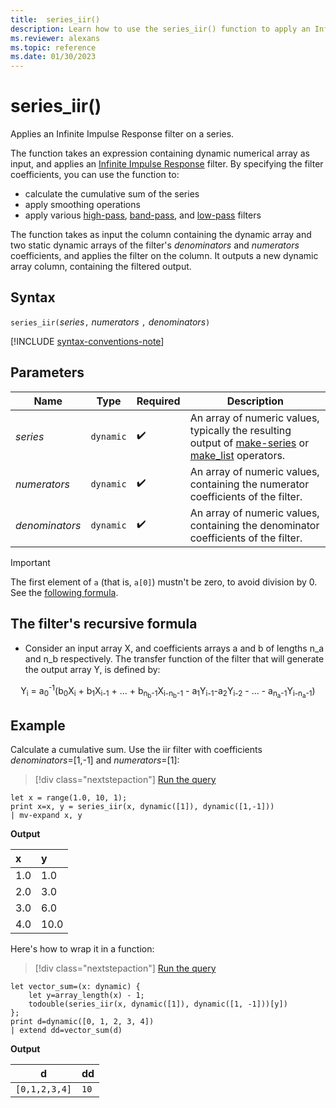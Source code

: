 ```yaml
---
title:  series_iir()
description: Learn how to use the series_iir() function to apply an Infinite Impulse Response filter on a series.
ms.reviewer: alexans
ms.topic: reference
ms.date: 01/30/2023
---
```

# series_iir()

Applies an Infinite Impulse Response filter on a series.  

The function takes an expression containing dynamic numerical array as input, and applies an [Infinite Impulse Response](https://en.wikipedia.org/wiki/Infinite_impulse_response) filter. By specifying the filter coefficients, you can use the function to:

* calculate the cumulative sum of the series
* apply smoothing operations
* apply various [high-pass](https://en.wikipedia.org/wiki/High-pass_filter), [band-pass](https://en.wikipedia.org/wiki/Band-pass_filter), and [low-pass](https://en.wikipedia.org/wiki/Low-pass_filter) filters

The function takes as input the column containing the dynamic array and two static dynamic arrays of the filter's *denominators* and *numerators* coefficients, and applies the filter on the column. It outputs a new dynamic array column, containing the filtered output.  

## Syntax

`series_iir(`*series*`,` *numerators* `,` *denominators*`)`

[!INCLUDE [syntax-conventions-note](../../includes/syntax-conventions-note.md)]

## Parameters

| Name | Type | Required | Description |
|--|--|--|--|
| *series* | `dynamic` |  :heavy_check_mark: | An array of numeric values, typically the resulting output of [make-series](make-series-operator.md) or [make_list](make-list-aggregation-function.md) operators.|
| *numerators* | `dynamic` |  :heavy_check_mark: | An array of numeric values, containing the numerator coefficients of the filter.|
| *denominators* | `dynamic` |  :heavy_check_mark: | An array of numeric values, containing the denominator coefficients of the filter.|

> [!IMPORTANT]
> The first element of `a` (that is, `a[0]`) mustn't be zero, to avoid division by 0. See the [following formula](#the-filters-recursive-formula).

## The filter's recursive formula

* Consider an input array X, and coefficients arrays a and b of lengths n_a and n_b respectively. The transfer function of the filter that will generate the output array Y, is defined by:

<div align="center">
Y<sub>i</sub> = a<sub>0</sub><sup>-1</sup>(b<sub>0</sub>X<sub>i</sub>
 + b<sub>1</sub>X<sub>i-1</sub> + ... + b<sub>n<sub>b</sub>-1</sub>X<sub>i-n<sub>b</sub>-1</sub>
 - a<sub>1</sub>Y<sub>i-1</sub>-a<sub>2</sub>Y<sub>i-2</sub> - ... - a<sub>n<sub>a</sub>-1</sub>Y<sub>i-n<sub>a</sub>-1</sub>)
</div>

## Example

Calculate a cumulative sum. 
Use the iir filter with coefficients *denominators*=[1,-1] and *numerators*=[1]:  

> [!div class="nextstepaction"]
> <a href="https://dataexplorer.azure.com/clusters/help/databases/Samples?query=H4sIAAAAAAAAA8tJLVGoULBVKErMS0/VMNQz0FEwBGFNa66Cosw8oKRthY5CJVBFcWpRZmpxfGZmkQZQJKUyLzE3M1kj2jBWE5mnowsU0OSqUcgt002tKEjMS1EA6QcAEyBol2cAAAA=" target="_blank">Run the query</a>

```kusto
let x = range(1.0, 10, 1);
print x=x, y = series_iir(x, dynamic([1]), dynamic([1,-1]))
| mv-expand x, y
```

**Output**

| x | y |
|:--|:--|
|1.0|1.0|
|2.0|3.0|
|3.0|6.0|
|4.0|10.0|

Here's how to wrap it in a function:

> [!div class="nextstepaction"]
> <a href="https://dataexplorer.azure.com/clusters/help/databases/Samples?query=H4sIAAAAAAAAA02OzQrCMBCE73mKOSaQglVPljxJKSE0iwbSKNsoCeq7GwR/5jY73ywTKeNGcz6zXa+LkeUAX5NbwqxwF2iKjajGMbtqI6VjPsmi0KEf3nFrkotyJQ602hBYFv15Icd+Uv9Oo2sXNdZJiecgLhxShjdfYKPRmK3GTmPfmAeoZEoe3pvfSunVC0CCVEu3AAAA" target="_blank">Run the query</a>

```kusto
let vector_sum=(x: dynamic) {
    let y=array_length(x) - 1;
    todouble(series_iir(x, dynamic([1]), dynamic([1, -1]))[y])
};
print d=dynamic([0, 1, 2, 3, 4])
| extend dd=vector_sum(d)
```

**Output**

|d            |dd  |
|-------------|----|
|`[0,1,2,3,4]`|`10`|
